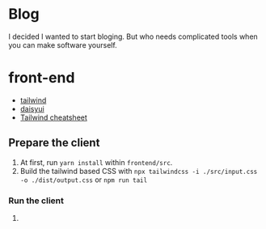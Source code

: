 # Blog
I decided I wanted to start bloging. But who needs complicated tools when you can make software yourself.
# front-end
- [tailwind](https://tailwindcss.com/docs/installation)
- [daisyui](https://daisyui.com/docs/install/)
- [Tailwind cheatsheet](https://nerdcave.com/tailwind-cheat-sheet)
## Prepare the client
1. At first, run `yarn install` within `frontend/src`.
2. Build the tailwind based CSS with `npx tailwindcss -i ./src/input.css -o ./dist/output.css` or `npm run tail`
### Run the client
1. 